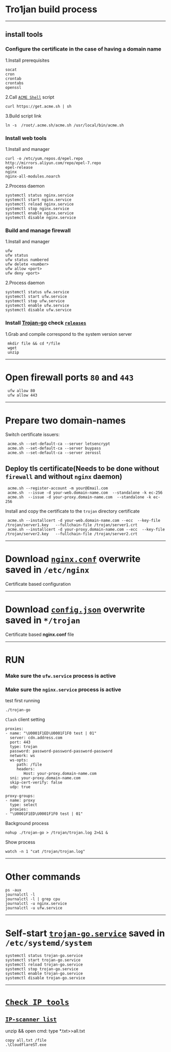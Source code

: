 # Tro1jan build process
------------------------

## install tools
### Configure the certificate in the case of having a domain name

  1.Install prerequisites

    socat
    cron
    crontab
    crontabs
    openssl
  2.Call [`ACME Shell`](https://github.com/acmesh-official/acme.sh) script

    curl https://get.acme.sh | sh
  3.Build script link

    ln -s  /root/.acme.sh/acme.sh /usr/local/bin/acme.sh

### Install web tools

  1.Install and manager
  
    curl -o /etc/yum.repos.d/epel.repo http://mirrors.aliyun.com/repo/epel-7.repo
    epel-release
    nginx
    nginx-all-modules.noarch
  2.Process daemon
  
    systemctl status nginx.service
    systemctl start nginx.service
    systemctl reload nginx.service
    systemctl stop nginx.service
    systemctl enable nginx.service
    systemctl disable nginx.service
 ### Build and manage firewall

  1.Install and manager
  
    ufw
    ufw status
    ufw status numbered
    ufw delete <number>
    ufw allow <port>
    ufw deny <port>
  2.Process daemon
  
    systemctl status ufw.service
    systemctl start ufw.service
    systemctl stop ufw.service
    systemctl enable ufw.service
    systemctl disable ufw.service
 ### Install [Trojan-go](https://github.com/p4gefau1t/trojan-go) check [`releases`](https://github.com/p4gefau1t/trojan-go/releases)
 
   1.Grab and compile correspond to the system version server
   
     mkdir file && cd */file
     wget
     unzip
 ------------------------
 # Open firewall ports `80` and `443`
 
     ufw allow 80
     ufw allow 443
 ------------------------
 # Prepare two domain-names
   Switch certificate issuers:
   
     acme.sh --set-default-ca --server letsencrypt
     acme.sh --set-default-ca --server buypass
     acme.sh --set-default-ca --server zerossl
 ##  Deploy tls certificate(Needs to be done without `firewall` and without `nginx` daemon)
 
     acme.sh --register-account -m your@Email.com
     acme.sh  --issue -d your-web.domain-name.com  --standalone -k ec-256
     acme.sh  --issue -d your-proxy.domain-name.com  --standalone -k ec-256
   Install and copy the certificate to the `trojan` directory certificate
   
     acme.sh --installcert -d your-web.domain-name.com --ecc  --key-file   /trojan/server1.key   --fullchain-file /trojan/server1.crt
     acme.sh --installcert -d your-proxy.domain-name.com --ecc  --key-file   /trojan/server2.key   --fullchain-file /trojan/server2.crt
 ------------------------
 # Download [`nginx.conf`](https://github.com/pro1tocol/Pro1xy-Advanced-Settings/raw/main/Tro1jan/nginx.conf) overwrite saved in `/etc/nginx`
 Certificate based configuration
 
 ------------------------
 # Download [`config.json`](https://github.com/pro1tocol/Pro1xy-Advanced-Settings/raw/main/Tro1jan/config.json) overwrite saved in `*/trojan`
 Certificate based **nginx.conf** file
 
 ------------------------
 # RUN
 ### Make sure the `ufw.service` process is active
 ### Make sure the `nginx.service` process is active
 test first running
 
    ./trojan-go
 `Clash` client setting
 
    proxies:
    - name: "\U0001F1ED\U0001F1F0 test | 01"
      server: cdn.address.com
      port: 443
      type: trojan
      password: password-password-password-password
      network: ws
      ws-opts:
         path: /file
         headers:
            Host: your-proxy.domain-name.com
      sni: your-proxy.domain-name.com
      skip-cert-verify: false
      udp: true
      
    proxy-groups:
    - name: proxy
      type: select
      proxies:
    - "\U0001F1ED\U0001F1F0 test | 01"
 Background process
 
    nohup ./trojan-go > /trojan/trojan.log 2>&1 &
 Show process
 
    watch -n 1 "cat /trojan/trojan.log"
 ------------------------
 # Other commands
 
    ps -aux
    journalctl -l
    journalctl -l | grep cpu
    journalctl -u nginx.service
    journalctl -u ufw.service
 ------------------------
 # Self-start [`trojan-go.service`](https://github.com/pro1tocol/Pro1xy-Advanced-Settings/raw/main/Tro1jan/trojan-go.service) saved in `/etc/systemd/system`
 
    systemctl status trojan-go.service
    systemctl start trojan-go.service
    systemctl reload trojan-go.service
    systemctl stop trojan-go.service
    systemctl enable trojan-go.service
    systemctl disable trojan-go.service
------------------------
# [`Check IP tools`](https://github.com/XIU2/CloudflareSpeedTest/releases/latest)
## [`IP-scanner list`](https://github.com/ip-scanner/cloudflare)
unzip && open cmd: type *.txt>>all.txt
    
    copy all.txt /file
    .\CloudflareST.exe
